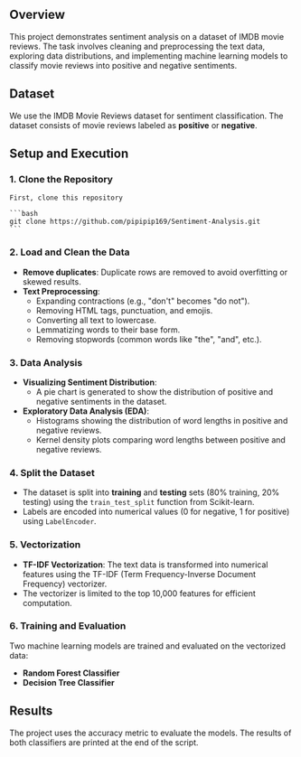 ## Overview
This project demonstrates sentiment analysis on a dataset of IMDB movie reviews. The task involves cleaning and preprocessing the text data, exploring data distributions, and implementing machine learning models to classify movie reviews into positive and negative sentiments.

## Dataset
We use the IMDB Movie Reviews dataset for sentiment classification. The dataset consists of movie reviews labeled as **positive** or **negative**.



## Setup and Execution
### 1. **Clone the Repository**

    First, clone this repository

    ```bash
    git clone https://github.com/pipipip169/Sentiment-Analysis.git
    ```
### 2. Load and Clean the Data
- **Remove duplicates**: Duplicate rows are removed to avoid overfitting or skewed results.
- **Text Preprocessing**:
  - Expanding contractions (e.g., "don't" becomes "do not").
  - Removing HTML tags, punctuation, and emojis.
  - Converting all text to lowercase.
  - Lemmatizing words to their base form.
  - Removing stopwords (common words like "the", "and", etc.).

### 3. Data Analysis
- **Visualizing Sentiment Distribution**: 
  - A pie chart is generated to show the distribution of positive and negative sentiments in the dataset.
- **Exploratory Data Analysis (EDA)**:
  - Histograms showing the distribution of word lengths in positive and negative reviews.
  - Kernel density plots comparing word lengths between positive and negative reviews.

### 4. Split the Dataset
- The dataset is split into **training** and **testing** sets (80% training, 20% testing) using the `train_test_split` function from Scikit-learn.
- Labels are encoded into numerical values (0 for negative, 1 for positive) using `LabelEncoder`.

### 5. Vectorization
- **TF-IDF Vectorization**: The text data is transformed into numerical features using the TF-IDF (Term Frequency-Inverse Document Frequency) vectorizer.
- The vectorizer is limited to the top 10,000 features for efficient computation.

### 6. Training and Evaluation
Two machine learning models are trained and evaluated on the vectorized data:
- **Random Forest Classifier**
- **Decision Tree Classifier**
  

## Results
The project uses the accuracy metric to evaluate the models. The results of both classifiers are printed at the end of the script.

